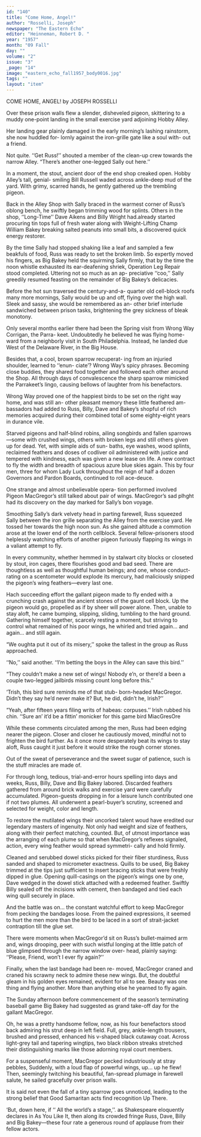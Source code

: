 ```yaml
---
id: "140"
title: "Come Home, Angel!"
author: "Rosselli, Joseph"
newspaper: "The Eastern Echo"
editor: "Heinneman, Robert D. "
year: "1957"
month: "09 Fall"
day: ""
volume: "2"
issue: "3"
_page: "14"
image: "eastern_echo_fall1957_body0016.jpg"
tags: ""
layout: "item"
---
```

COME HOME, ANGEL!
by JOSEPH ROSSELLI

Over these prison walls flew a slender, disheveled
pigeon, skittering to a muddy one-point landing in
the small exercise yard adjoining Hobby Alley.

Her landing gear plainly damaged in the early
morning’s lashing rainstorm, she now huddled for-
lornly against the iron-grille gate like a soul with-
out a friend.

Not quite. ‘‘Get Russ!’’ shouted a member of
the clean-up crew towards the narrow Alley.
“There’s another one-legged Sally out here.’’

In a moment, the stout, ancient door of the end
shop creaked open. Hobby Alley’s tall, genial-
smiling Bill Russell waded across ankle-deep mud
of the yard. With grimy, scarred hands, he gently
gathered up the trembling pigeon.

Back in the Alley Shop with Sally braced in the
warmest corner of Russ’s oblong bench, he swiftly
began trimming wood for splints. Others in the
shop, ‘‘Long-Time’’ Dave Aikens and Billy Wright
had.already started procuring tin tops full of fresh
water along with Weight-Lifting Champ William
Bakey breaking salted peanuts into small bits, a
discovered quick energy restorer.

By the time Sally had stopped shaking like a
leaf and sampled a few beakfuls of food, Russ was
ready to set the broken limb. So expertly moved
his fingers, as Big Bakey held the squirming Sally
firmly, that by the time the noon whistle exhausted
its ear-deafening shriek, Operation Leg Repair
stood completed. Uttering not so much as an ap-
preciative ‘‘coo,’’ Sally greedily resumed feasting on
the remainder of Big Bakey’s delicacies.

Before the hot sun traversed the century-and-a-
quarter old cell-block roofs many more mornings,
Sally would be up and off, flying over the high wall.
Sleek and sassy, she would be remembered as an-
other brief interlude sandwiched between prison
tasks, brightening the grey sickness of bleak
monotony.

Only several months earlier there had been the
Spring visit from Wrong Way Corrigan, the Parra-
keet. Undoubtedly he believed he was flying home-
ward from a neighborly visit in South Philadelphia.
Instead, he landed due West of the Delaware River,
in the Big House.

Besides that, a cool, brown sparrow recuperat-
ing from an injuried shoulder, learned to ‘‘enun-
ciate’? Wrong Way’s spicy phrases. Becoming
close buddies, they shared food together and
followed each other around the Shop. All through
days of convalescence the sharp sparrow mimicked
the Parrakeet’s lingo, causing bellows of laughter
from his benefactors.

Wrong Way proved one of the happiest birds
to be set on the right way home, and was still an-
other pleasant memory these little feathered am-
bassadors had added to Russ, Billy, Dave and
Bakey’s shopful of rich memories acquired during
their combined total of some eighty-eight years in
durance vile.

Starved pigeons and half-blind robins, ailing
songbirds and fallen sparrows—some with crushed
wings, others with broken legs and still others
given up for dead. Yet, with simple aids of sun-
baths, eye washes, wood splints, reclaimed feathers
and doses of codliver oil administered with justice
and tempered with kindness, each was given a new
lease on life. A new contract to fly the width and
breadth of spacious azure blue skies again. This
by four men, three for whom Lady Luck throughout
the reign of half a dozen Governors and Pardon
Boards, continued to roll ace-deuce.

One strange and almost unbelievable opera-
tion performed involved Pigeon MacGregor’s still
talked about pair of wings. MacGregor’s sad
plhght had its discovery on the day marked for
Sally’s bon voyage.

Smoothing Sally’s dark velvety head in parting
farewell, Russ squeezed Sally between the iron
grille separating the Alley from the exercise yard.
He tossed her towards the high noon sun. As she
gained altitude a commotion arose at the lower end
of the north cellblock. Several fellow-prisoners
stood helplessly watching efforts of another pigeon
furiously flapping its wings in a valiant attempt to
fly.

In every community, whether hemmed in by
stalwart city blocks or closeted by stout, iron cages,
there flourishes good and bad seed. There are
thoughtless as well as thoughtful human beings;
and one, whose conduct-rating on a scentometer
would explode its mercury, had maliciously snipped
the pigeon’s wing feathers—every last one.

Hach succeeding effort the gallant pigeon made
to fly ended with a crunching crash against the
ancient stones of the gaunt cell block. Up the
pigeon would go, propelled as if by sheer will power
alone. Then, unable to stay aloft, he came bumping,
slipping, sliding, tumbling to the hard ground.
Gathering himself together, scarcely resting a
moment, but striving to control what remained of
his poor wings, he whirled and tried again... and
again... and still again.

“We oughta put it out of its misery,’’ spoke the
tallest in the group as Russ approached.

‘‘No,’’ said another. ‘‘I’m betting the boys in
the Alley can save this bird.’’

“They couldn’t make a new set of wings!
Nobody e’n, or there’d a been a couple two-legged
jailbirds missing count long before this.’’

‘Trish, this bird sure reminds me of that stub-
born-headed MacGregor. Didn’t they say he’d
never make it? But, he did, didn’t he, Irish?’’

“Yeah, after fifteen years filing writs of
habeas: corpuses.’’ Irish rubbed his chin. ‘‘Sure
an’ it’d be a fittin’ monicker for this game bird
MiacGresOre

While these comments circulated among the
men, Russ had been edging nearer the pigeon.
Closer and closer he cautiously moved, mindful not
to frighten the bird further. As it once more
desperately beat its wings to stay aloft, Russ caught
it just before it would strike the rough corner stones.

Out of the sweat of perseverance and the sweet
sugar of patience, such is the stuff miracles are
made of.

For through long, tedious, trial-and-error hours
spelling into days and weeks, Russ, Billy, Dave and
Big Bakey labored. Discarded feathers gathered
from around brick walks and exercise yard were
carefully accumulated. Pigeon-guests dropping in
for a leisure lunch contributed one if not two plumes.
All underwent a pearl-buyer’s scrutiny, screened
and selected for weight, color and length.

To restore the mutilated wings their uncorked
talent woud have eredited our legendary masters
of ingenuity. Not only had weight and size of
feathers, along with their perfect matching, counted.
But, of utmost importance was the arranging of each
plume so that when MacGregor’s reflexes signaled,
action, every wing feather would spread symmetri-
cally and hold firmly.

Cleaned and serubbed dowel sticks picked for
their fiber sturdiness, Russ sanded and shaped to
micrometer exactness. Quills to be used, Big
Bakey trimmed at the tips just sufficient to insert
bracing sticks that were freshly dipped in glue.
Opening quill-casings on the pigeon’s wings one by
one, Dave wedged in the dowel stick attached with a
redeemed feather. Swiftly Billy sealed off the
incisions with cement, then bandaged and tied each
wing quill securely in place.

And the battle was on... the constant watchful
effort to keep MacGregor from pecking the bandages
loose. From the pained expressions, it seemed to
hurt the men more than the bird to be laced in a
sort of strait-jacket contraption till the glue set.

There were moments when MacGregor’d sit
on Russ’s bullet-maimed arm and, wings drooping,
peer with such wistful longing at the little patch of
blue glimpsed through the narrow window over-
head, plainly saying: ‘‘Please, Friend, won’t I
ever fly again?’’

Finally, when the last bandage had been re-
moved, MacGregor craned and craned his scrawny
neck to admire these new wings. But, the doubtful
gleam in his golden eyes remained, evident for all
to see. Beauty was one thing and flying another.
More than anything else he yearned to fly again.

The Sunday afternoon before commencement of
the season’s terminating baseball game Big Bakey
had suggested as grand take-off day for the gallant
MacGregor.

Oh, he was a pretty handsome fellow, now, as
his four benefactors stood back admiring his strut
deep in left field. Full, grey, ankle-length trousers,
brushed and pressed, enhanced his v-shaped black
cutaway coat. Across light-grey tail and tapering
wingtips, two black ribbon streaks stretched their
distinguishing marks like those adorning royal court
members.

For a suspenseful moment, MacGregor pecked
industriously at stray pebbles, Suddenly, with a
loud flap of powerful wings, up... up he flew!
Then, seemingly twitching his beautiful, fan-spread
plumage in farewell salute, he sailed gracefully
over prison walls.

It is said not even the fall of a tiny sparrow goes
unnoticed, leading to the strong belief that Good
Samaritan acts find recognition Up There.

‘But, down here, if ‘‘ All the world’s a stage,’’.
as Shakespeare eloquently declares in As You Like
It, then along its crowded fringe Russ, Dave, Billy
and Big Bakey—these four rate a generous round of
applause from their fellow actors.
